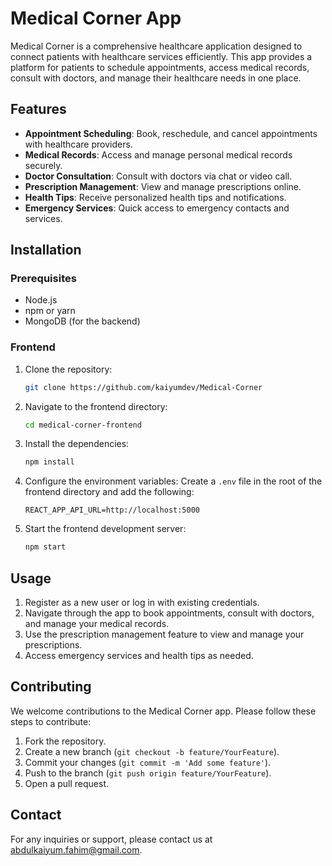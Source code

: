 # Medical Corner App

Medical Corner is a comprehensive healthcare application designed to connect patients with healthcare services efficiently. This app provides a platform for patients to schedule appointments, access medical records, consult with doctors, and manage their healthcare needs in one place.

## Features

- **Appointment Scheduling**: Book, reschedule, and cancel appointments with healthcare providers.
- **Medical Records**: Access and manage personal medical records securely.
- **Doctor Consultation**: Consult with doctors via chat or video call.
- **Prescription Management**: View and manage prescriptions online.
- **Health Tips**: Receive personalized health tips and notifications.
- **Emergency Services**: Quick access to emergency contacts and services.

## Installation

### Prerequisites

- Node.js
- npm or yarn
- MongoDB (for the backend)


### Frontend

1. Clone the repository:
    ```bash
    git clone https://github.com/kaiyumdev/Medical-Corner
    ```
2. Navigate to the frontend directory:
    ```bash
    cd medical-corner-frontend
    ```
3. Install the dependencies:
    ```bash
    npm install
    ```
4. Configure the environment variables:
    Create a `.env` file in the root of the frontend directory and add the following:
    ```env
    REACT_APP_API_URL=http://localhost:5000
    ```
5. Start the frontend development server:
    ```bash
    npm start
    ```

## Usage

1. Register as a new user or log in with existing credentials.
2. Navigate through the app to book appointments, consult with doctors, and manage your medical records.
3. Use the prescription management feature to view and manage your prescriptions.
4. Access emergency services and health tips as needed.

## Contributing

We welcome contributions to the Medical Corner app. Please follow these steps to contribute:

1. Fork the repository.
2. Create a new branch (`git checkout -b feature/YourFeature`).
3. Commit your changes (`git commit -m 'Add some feature'`).
4. Push to the branch (`git push origin feature/YourFeature`).
5. Open a pull request.

## Contact

For any inquiries or support, please contact us at abdulkaiyum.fahim@gmail.com.
